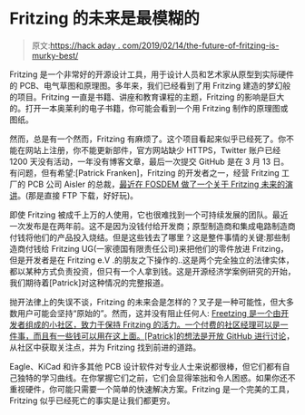 # Fritzing 的未来是最模糊的

> 原文:[https://hack aday . com/2019/02/14/the-future-of-fritzing-is-murky-best/](https://hackaday.com/2019/02/14/the-future-of-fritzing-is-murky-at-best/)

Fritzing 是一个非常好的开源设计工具，用于设计人员和艺术家从原型到实际硬件的 PCB、电气草图和原理图。多年来，我们已经看到了用 Fritzing 建造的梦幻般的项目。Fritzing 一直是书籍、讲座和教育课程的主题，Fritzing 的影响是巨大的。打开一本奥莱利的电子书籍，你可能会看到一个用 Fritzing 制作的原理图或图纸。

然而，总是有一个然而，Fritzing 有麻烦了。这个项目看起来似乎已经死了。你不能在网站上注册，你不能更新部件，官方网站缺少 HTTPS，Twitter 账户已经 1200 天没有活动，一年没有博客文章，最后一次提交 GitHub 是在 3 月 13 日。有问题，但有希望:[Patrick Franken]，Fritzing 的开发者之一，经营 Fritzing 工厂的 PCB 公司 Aisler 的总裁，[最近在 FOSDEM 做了一个关于 Fritzing 未来的演讲](https://ftp.osuosl.org/pub/fosdem/2019/AW1.125/fritzing.mp4)。(那是直接 FTP 下载，好好玩)。

即使 Fritzing 被成千上万的人使用，它也很难找到一个可持续发展的团队。最近一次发布是在两年前。这不是因为没钱付给开发商；原型制造商和集成电路制造商付钱将他们的产品投入烧结。但是这些钱去了哪里？这是整件事情的关键:那些制造商付钱给 Fritzing UG(一家德国有限责任公司)来把他们的零件放进 Fritzing，但是开发者是在 Fritzing e.V .的朋友之下操作的..这是两个完全独立的法律实体，都以某种方式负责投资，但只有一个人拿到钱。这是开源经济学案例研究的开始，我们期待着[Patrick]对这种情况的完整报道。

抛开法律上的失误不谈，Fritzing 的未来会是怎样的？叉子是一种可能性，但大多数用户可能会坚持“原始的”。然而，这并没有阻止任何人: [Freetzing 是一个由开发者组成的小社区，致力于保持 Fritzing 的活力。一个付费的社区经理可以是一件事，而且有一些钱可以用在这上面。[Patrick]的想法是](https://github.com/freetzing)[开放 GitHub 进行讨论](https://github.com/fritzing/fritzing-app/issues/3435)，从社区中获取关注点，并为 Fritzing 找到前进的道路。

Eagle、KiCad 和许多其他 PCB 设计软件对专业人士来说都很棒，但它们都有自己独特的学习曲线。在你掌握它们之前，它们会显得笨拙和令人困惑。如果你还不重视硬件，你可能只需要一个简单的快速解决方案。Fritzing 是一个完美的工具，Fritzing 似乎已经死亡的事实是让我们都更穷。